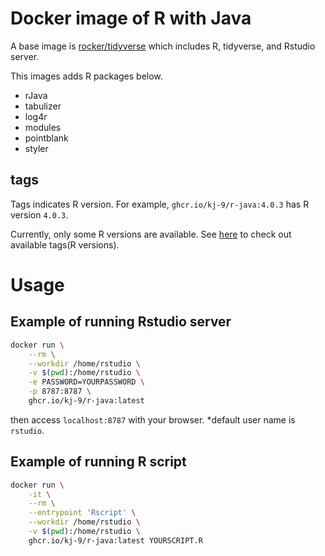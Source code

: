# Docker image of R with Java

A base image is [rocker/tidyverse](https://hub.docker.com/r/rocker/tidyverse) which includes R, tidyverse, and Rstudio server.

This images adds R packages below.

- rJava
- tabulizer
- log4r
- modules
- pointblank
- styler

## tags

Tags indicates R version.
For example, `ghcr.io/kj-9/r-java:4.0.3` has R version `4.0.3`.

Currently, only some R versions are available. See [here](https://github.com/users/kj-9/packages/container/r-java/versions) to check out available tags(R versions).

# Usage

## Example of running Rstudio server

```sh
docker run \
    --rm \
    --workdir /home/rstudio \
    -v $(pwd):/home/rstudio \
    -e PASSWORD=YOURPASSWORD \
    -p 8787:8787 \
    ghcr.io/kj-9/r-java:latest
```

then access `localhost:8787` with your browser.
\*default user name is `rstudio`.

## Example of running R script

```sh
docker run \
    -it \
    --rm \
    --entrypoint 'Rscript' \
    --workdir /home/rstudio \
    -v $(pwd):/home/rstudio \
    ghcr.io/kj-9/r-java:latest YOURSCRIPT.R
```
